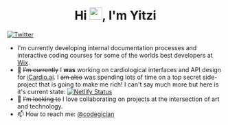 <h1 align="center"> Hi <img src="https://github.com/TheDudeThatCode/TheDudeThatCode/blob/master/Assets/Hi.gif" width="29px">, I'm Yitzi</br> 
</h1>

[![Twitter](https://img.shields.io/twitter/url?label=codegician&style=social&url=https%3A%2F%2Ftwitter.com%2Fcodegician)](url=https%3A%2F%2Ftwitter.com%2Fcodegician)
<a href="https://linkedin.com/in/yitzi" target="_blank"><img alt="" src="https://img.shields.io/badge/LinkedIn-00457C?logo=linkedin&logoColor=wheat" style="vertical-align:center" /></a></p>

- I'm currently developing internal documentation processes and interactive coding courses for some of the worlds best developers at [Wix](https://www.wix.com/).
- 🔭 ~~I’m currently~~ I **was** working on cardiological interfaces and API design for [iCardio.ai](icardio.ai). 
I ~~am also~~ was spending lots of time on a top secret side-project that is going to make me rich! I can't say much more but here is it's current state: [![Netlify Status](https://api.netlify.com/api/v1/badges/daf9bdd0-371b-4d55-8e67-dd314356ee76/deploy-status)](https://app.netlify.com/sites/heuristic-panini-1e3e7d/deploys)
- 👯 ~~I’m looking to~~ I love collaborating on projects at the intersection of art and technology.
- 📫 How to reach me: [@codegician](twitter.com/codegician)
